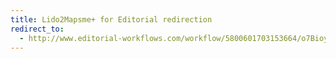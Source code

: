 ```yaml
---
title: Lido2Mapsme+ for Editorial redirection
redirect_to:
  - http://www.editorial-workflows.com/workflow/5800601703153664/o7BioyJJW8o
---
```

